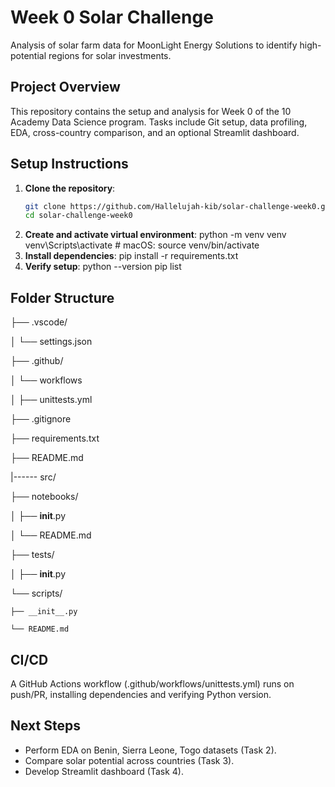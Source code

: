 # Week 0 Solar Challenge

Analysis of solar farm data for MoonLight Energy Solutions to identify high-potential regions for solar investments.

## Project Overview

This repository contains the setup and analysis for Week 0 of the 10 Academy Data Science program. Tasks include Git setup, data profiling, EDA, cross-country comparison, and an optional Streamlit dashboard.

## Setup Instructions

1. **Clone the repository**:
   ```bash
   git clone https://github.com/Hallelujah-kib/solar-challenge-week0.git
   cd solar-challenge-week0
2. **Create and activate virtual environment**:
    python -m venv venv
    venv\Scripts\activate # macOS: source venv/bin/activate 
3. **Install dependencies**:
    pip install -r requirements.txt
4. **Verify setup**:
    python --version
    pip list

## Folder Structure
├── .vscode/

│   └── settings.json

├── .github/

│   └── workflows

│       ├── unittests.yml

├── .gitignore

├── requirements.txt

├── README.md

 |------ src/

├── notebooks/

│   ├── __init__.py

│   └── README.md

├── tests/

│   ├── __init__.py

└── scripts/

    ├── __init__.py

    └── README.md

## CI/CD
A GitHub Actions workflow (.github/workflows/unittests.yml) runs on push/PR, installing dependencies and verifying Python version.

## Next Steps
- Perform EDA on Benin, Sierra Leone, Togo datasets (Task 2).
- Compare solar potential across countries (Task 3).
- Develop Streamlit dashboard (Task 4).